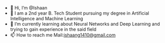 - 👋 Hi, I’m @Ishaan
- 👀 I am a 2nd year B. Tech Student pursuing my degree in Artificial Intelligence and Machine Learning
- 🌱 I’m currently learning about Neural Networks and Deep Learning and trying to gain experience in the said field
- 📫 How to reach me Mail:ishaang1410@gmail.com

<!---
ishaan1234/ishaan1234 is a ✨ special ✨ repository because its `README.md` (this file) appears on your GitHub profile.
You can click the Preview link to take a look at your changes.
--->
